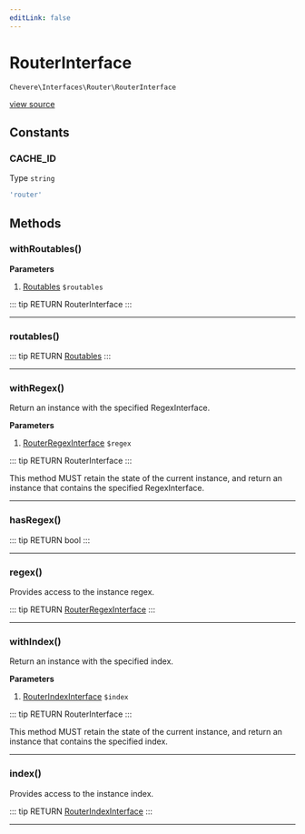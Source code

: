 ```yaml
---
editLink: false
---
```


# RouterInterface

`Chevere\Interfaces\Router\RouterInterface`

[view source](https://github.com/chevere/chevere/blob/master/interfaces/Router/RouterInterface.php)

## Constants

### CACHE_ID

Type `string`

```php
'router'
```

## Methods

### withRoutables()

**Parameters**

1. [Routables](../../Components/Router/Routables.md) `$routables`

::: tip RETURN
RouterInterface
:::

---

### routables()

::: tip RETURN
[Routables](../../Components/Router/Routables.md)
:::

---

### withRegex()

Return an instance with the specified RegexInterface.

**Parameters**

1. [RouterRegexInterface](./RouterRegexInterface.md) `$regex`

::: tip RETURN
RouterInterface
:::

This method MUST retain the state of the current instance, and return
an instance that contains the specified RegexInterface.

---

### hasRegex()

::: tip RETURN
bool
:::

---

### regex()

Provides access to the instance regex.

::: tip RETURN
[RouterRegexInterface](./RouterRegexInterface.md)
:::

---

### withIndex()

Return an instance with the specified index.

**Parameters**

1. [RouterIndexInterface](./RouterIndexInterface.md) `$index`

::: tip RETURN
RouterInterface
:::

This method MUST retain the state of the current instance, and return
an instance that contains the specified index.

---

### index()

Provides access to the instance index.

::: tip RETURN
[RouterIndexInterface](./RouterIndexInterface.md)
:::

---
